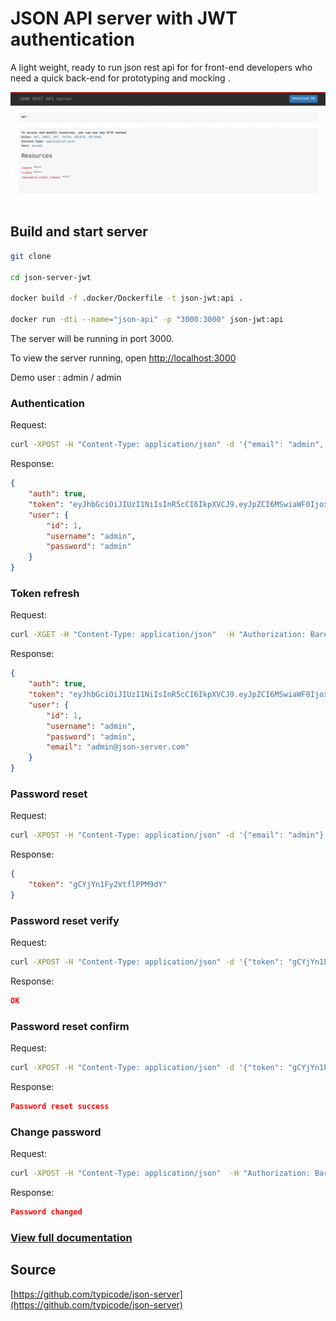 # JSON API server with JWT authentication

A light weight, ready to run json rest api for for front-end developers who need a quick back-end for prototyping and mocking .

![banner](./banner.png)

## Build and start server

```bash
git clone

cd json-server-jwt

docker build -f .docker/Dockerfile -t json-jwt:api .

docker run -dti --name="json-api" -p "3000:3000" json-jwt:api
```

The server will be running in port 3000. 

To view the server running, open [http://localhost:3000](http://localhost:3000)

Demo user : admin / admin

### Authentication
Request:
```bash
curl -XPOST -H "Content-Type: application/json" -d '{"email": "admin", "password": "admin"}' http://localhost:3000/api-token-auth 
```
Response:
```json
{
    "auth": true,
    "token": "eyJhbGciOiJIUzI1NiIsInR5cCI6IkpXVCJ9.eyJpZCI6MSwiaWF0IjoxNTMwMjU5MzE3LCJleHAiOjE1MzAzNDU3MTd9.z_mknTvzY_hl4ulxNSEvn6MqHLrlcyALvsyih1oJGyA",
    "user": {
        "id": 1,
        "username": "admin",
        "password": "admin"
    }
}
```

### Token refresh
Request:
```bash
curl -XGET -H "Content-Type: application/json"  -H "Authorization: Barear eyJhbGciOiJIUzI1NiIsInR5cCI6IkpXVCJ9.eyJpZCI6MSwiaWF0IjoxNTMwMjU5MzE3LCJleHAiOjE1MzAzNDU3MTd9.z_mknTvzY_hl4ulxNSEvn6MqHLrlcyALvsyih1oJGyA" http://localhost:3000/api-token-refresh 
```
Response:
```json
{
    "auth": true,
    "token": "eyJhbGciOiJIUzI1NiIsInR5cCI6IkpXVCJ9.eyJpZCI6MSwiaWF0IjoxNTMwMjU5ODEzLCJleHAiOjE1MzAzNDYyMTN9.vL_WvjzLDT2rCmIWJJh6lQGSyhPfEFuaqQeG6s31zzY",
    "user": {
        "id": 1,
        "username": "admin",
        "password": "admin",
        "email": "admin@json-server.com"
    }
}
```

### Password reset
Request:
```bash
curl -XPOST -H "Content-Type: application/json" -d '{"email": "admin"}' http://localhost:3000/api-password-reset
```
Response:
```json
{
    "token": "gCYjYn1Fy2VtflPPM9dY"
}
```

### Password reset verify
Request:
```bash
curl -XPOST -H "Content-Type: application/json" -d '{"token": "gCYjYn1Fy2VtflPPM9dY"}' http://localhost:3000/api-password-reset-verify
```
Response:
```json
OK
```

### Password reset confirm
Request:
```bash
curl -XPOST -H "Content-Type: application/json" -d '{"token": "gCYjYn1Fy2VtflPPM9dY", "new_password": "admin123"}' http://localhost:3000/api-password-reset-confirm
```
Response:
```json
Password reset success
```

### Change password
Request:
```bash
curl -XPOST -H "Content-Type: application/json"  -H "Authorization: Barear eyJhbGciOiJIUzI1NiIsInR5cCI6IkpXVCJ9.eyJpZCI6MSwiaWF0IjoxNTMwMjU5MzE3LCJleHAiOjE1MzAzNDU3MTd9.z_mknTvzY_hl4ulxNSEvn6MqHLrlcyALvsyih1oJGyA" -d '{"password": "admin123", "new_password": "admin"}' http://localhost:3000/users/change-password 
```
Response:
```json
Password changed
```

### [View full documentation](https://github.com/typicode/json-server/blob/master/README.md)

## Source

[https://github.com/typicode/json-server](https://github.com/typicode/json-server)